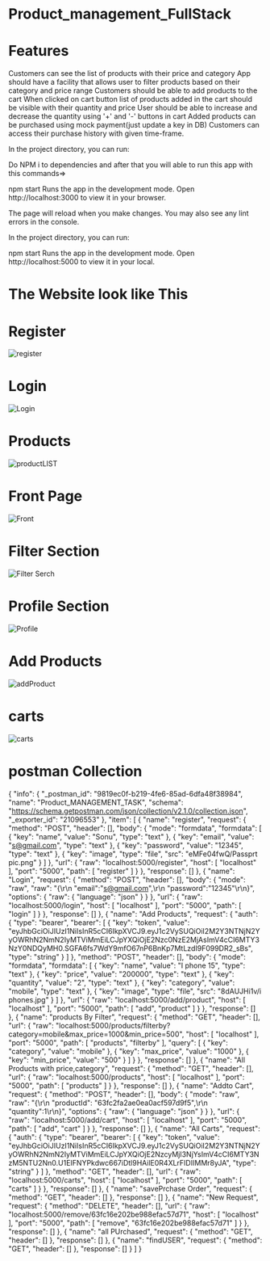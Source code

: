 # Product_management_FullStack
# Features
Customers can see the list of products with their price and category
App should have a facility that allows user to filter products based on their category and price range
Customers should be able to add products to the cart
When clicked on cart button list of products added in the cart should be visible with their quantity and price
User should be able to increase and decrease the quantity using '+' and '-' buttons in cart
Added products can be purchased using mock payment(just update a key in DB)
Customers can access their purchase history with given time-frame.

In the project directory, you can run:

Do NPM i to dependencies and after that you will able to run this app with this 
commands=>

npm start
Runs the app in the development mode.
Open http://localhost:3000 to view it in your browser.

The page will reload when you make changes.
You may also see any lint errors in the console.

In the project directory, you can run:

npm start
Runs the app in the development mode.
Open http://localhost:5000 to view it in your local.

 # The Website look like This
 # Register

![register](https://user-images.githubusercontent.com/106573507/221603507-b3a5e3bb-bfb1-427c-9959-38f8d5ed8508.JPG)

# Login

![Login](https://user-images.githubusercontent.com/106573507/221604219-21281b8b-115a-43e4-b472-8bdea737e585.JPG)

# Products
![productLIST](https://user-images.githubusercontent.com/106573507/221604603-aea46179-fffb-4b23-85a4-00f7265b7920.JPG)

# Front Page
![Front](https://user-images.githubusercontent.com/106573507/221604766-677ef5b0-069d-40ee-816a-0eed9c0b8ecc.JPG)
# Filter Section
![Filter Serch](https://user-images.githubusercontent.com/106573507/221604901-9089b459-87f9-4206-bbf7-5482a6d00287.JPG)
# Profile Section 
![Profile](https://user-images.githubusercontent.com/106573507/221605619-17c96d20-1ac0-4383-bad1-4a30647cca99.JPG)
# Add Products 
![addProduct](https://user-images.githubusercontent.com/106573507/221605882-eadc8f09-b515-4488-bcb2-9e9d209b5966.JPG)

# carts
![carts](https://user-images.githubusercontent.com/106573507/221605347-0e5188a1-179d-4073-8ac1-2d397c945b78.JPG)

# postman Collection
{
	"info": {
		"_postman_id": "9819ec0f-b219-4fe6-85ad-6dfa48f38984",
		"name": "Product_MANAGEMENT_TASK",
		"schema": "https://schema.getpostman.com/json/collection/v2.1.0/collection.json",
		"_exporter_id": "21096553"
	},
	"item": [
		{
			"name": "register",
			"request": {
				"method": "POST",
				"header": [],
				"body": {
					"mode": "formdata",
					"formdata": [
						{
							"key": "name",
							"value": "Sonu",
							"type": "text"
						},
						{
							"key": "email",
							"value": "s@gmail.com",
							"type": "text"
						},
						{
							"key": "password",
							"value": "12345",
							"type": "text"
						},
						{
							"key": "image",
							"type": "file",
							"src": "eMFe04fwQ/Passprt pic.png"
						}
					]
				},
				"url": {
					"raw": "localhost:5000/register",
					"host": [
						"localhost"
					],
					"port": "5000",
					"path": [
						"register"
					]
				}
			},
			"response": []
		},
		{
			"name": "Login",
			"request": {
				"method": "POST",
				"header": [],
				"body": {
					"mode": "raw",
					"raw": "{\r\n        \"email\":\"s@gmail.com\",\r\n    \"password\":\"12345\"\r\n}",
					"options": {
						"raw": {
							"language": "json"
						}
					}
				},
				"url": {
					"raw": "localhost:5000/login",
					"host": [
						"localhost"
					],
					"port": "5000",
					"path": [
						"login"
					]
				}
			},
			"response": []
		},
		{
			"name": "Add Products",
			"request": {
				"auth": {
					"type": "bearer",
					"bearer": [
						{
							"key": "token",
							"value": "eyJhbGciOiJIUzI1NiIsInR5cCI6IkpXVCJ9.eyJ1c2VySUQiOiI2M2Y3NTNjN2YyOWRhN2NmN2IyMTViMmEiLCJpYXQiOjE2Nzc0NzE2MjAsImV4cCI6MTY3NzY0NDQyMH0.SGFA6fs7WdY9mfO67nP6BnKp7MtLzdI9F099DR2_sBs",
							"type": "string"
						}
					]
				},
				"method": "POST",
				"header": [],
				"body": {
					"mode": "formdata",
					"formdata": [
						{
							"key": "name",
							"value": "I phone 15",
							"type": "text"
						},
						{
							"key": "price",
							"value": "200000",
							"type": "text"
						},
						{
							"key": "quantity",
							"value": "2",
							"type": "text"
						},
						{
							"key": "category",
							"value": "mobile",
							"type": "text"
						},
						{
							"key": "image",
							"type": "file",
							"src": "8dAUJHi1v/i phones.jpg"
						}
					]
				},
				"url": {
					"raw": "localhost:5000/add/product",
					"host": [
						"localhost"
					],
					"port": "5000",
					"path": [
						"add",
						"product"
					]
				}
			},
			"response": []
		},
		{
			"name": "products By Filter",
			"request": {
				"method": "GET",
				"header": [],
				"url": {
					"raw": "localhost:5000/products/filterby?category=mobile&max_price=1000&min_price=500",
					"host": [
						"localhost"
					],
					"port": "5000",
					"path": [
						"products",
						"filterby"
					],
					"query": [
						{
							"key": "category",
							"value": "mobile"
						},
						{
							"key": "max_price",
							"value": "1000"
						},
						{
							"key": "min_price",
							"value": "500"
						}
					]
				}
			},
			"response": []
		},
		{
			"name": "All Products with price,category",
			"request": {
				"method": "GET",
				"header": [],
				"url": {
					"raw": "localhost:5000/products",
					"host": [
						"localhost"
					],
					"port": "5000",
					"path": [
						"products"
					]
				}
			},
			"response": []
		},
		{
			"name": "Addto Cart",
			"request": {
				"method": "POST",
				"header": [],
				"body": {
					"mode": "raw",
					"raw": "{\r\n    \"productId\": \"63fc2fa2ae0ea0acf597d9f5\",\r\n    \"quantity\":1\r\n}",
					"options": {
						"raw": {
							"language": "json"
						}
					}
				},
				"url": {
					"raw": "localhost:5000/add/cart",
					"host": [
						"localhost"
					],
					"port": "5000",
					"path": [
						"add",
						"cart"
					]
				}
			},
			"response": []
		},
		{
			"name": "All Carts",
			"request": {
				"auth": {
					"type": "bearer",
					"bearer": [
						{
							"key": "token",
							"value": "eyJhbGciOiJIUzI1NiIsInR5cCI6IkpXVCJ9.eyJ1c2VySUQiOiI2M2Y3NTNjN2YyOWRhN2NmN2IyMTViMmEiLCJpYXQiOjE2NzcyMjI3NjYsImV4cCI6MTY3NzM5NTU2Nn0.U1EIFNYPkdwc667iDtl9HAilE0R4XLrFIDIIMMr8yJA",
							"type": "string"
						}
					]
				},
				"method": "GET",
				"header": [],
				"url": {
					"raw": "localhost:5000/carts",
					"host": [
						"localhost"
					],
					"port": "5000",
					"path": [
						"carts"
					]
				}
			},
			"response": []
		},
		{
			"name": "savePrchase Order",
			"request": {
				"method": "GET",
				"header": []
			},
			"response": []
		},
		{
			"name": "New Request",
			"request": {
				"method": "DELETE",
				"header": [],
				"url": {
					"raw": "localhost:5000/remove/63fc16e202be988efac57d71",
					"host": [
						"localhost"
					],
					"port": "5000",
					"path": [
						"remove",
						"63fc16e202be988efac57d71"
					]
				}
			},
			"response": []
		},
		{
			"name": "all PUrchased",
			"request": {
				"method": "GET",
				"header": []
			},
			"response": []
		},
		{
			"name": "findUSER",
			"request": {
				"method": "GET",
				"header": []
			},
			"response": []
		}
	]
}
